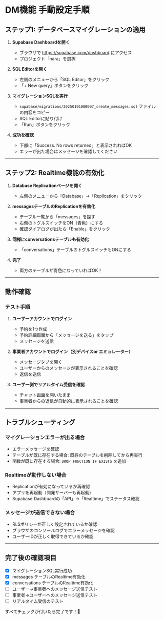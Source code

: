 # DM機能 手動設定手順

## ステップ1: データベースマイグレーションの適用

1. **Supabase Dashboardを開く**
   - ブラウザで https://supabase.com/dashboard にアクセス
   - プロジェクト「nara」を選択

2. **SQL Editorを開く**
   - 左側のメニューから「SQL Editor」をクリック
   - 「+ New query」ボタンをクリック

3. **マイグレーションSQLを実行**
   - `supabase/migrations/20250101000007_create_messages.sql` ファイルの内容をコピー
   - SQL Editorに貼り付け
   - 「Run」ボタンをクリック

4. **成功を確認**
   - 下部に「Success. No rows returned」と表示されればOK
   - エラーが出た場合はメッセージを確認してください

---

## ステップ2: Realtime機能の有効化

1. **Database Replicationページを開く**
   - 左側のメニューから「Database」→「Replication」をクリック

2. **messagesテーブルのReplicationを有効化**
   - テーブル一覧から「messages」を探す
   - 右側のトグルスイッチをON（青色）にする
   - 確認ダイアログが出たら「Enable」をクリック

3. **同様にconversationsテーブルも有効化**
   - 「conversations」テーブルのトグルスイッチもONにする

4. **完了**
   - 両方のテーブルが青色になっていればOK！

---

## 動作確認

### テスト手順

1. **ユーザーアカウントでログイン**
   - 予約を1つ作成
   - 予約詳細画面から「メッセージを送る」をタップ
   - メッセージを送信

2. **事業者アカウントでログイン（別デバイスor エミュレーター）**
   - メッセージタブを開く
   - ユーザーからのメッセージが表示されることを確認
   - 返信を送信

3. **ユーザー側でリアルタイム受信を確認**
   - チャット画面を開いたまま
   - 事業者からの返信が自動的に表示されることを確認

---

## トラブルシューティング

### マイグレーションエラーが出る場合
- エラーメッセージを確認
- テーブルが既に存在する場合: 既存のテーブルを削除してから再実行
- 関数が既に存在する場合: `DROP FUNCTION IF EXISTS` を追加

### Realtimeが動作しない場合
- Replicationが有効になっているか再確認
- アプリを再起動（開発サーバーも再起動）
- Supabase Dashboardの「API」→「Realtime」でステータス確認

### メッセージが送信できない場合
- RLSポリシーが正しく設定されているか確認
- ブラウザのコンソールログでエラーメッセージを確認
- ユーザーIDが正しく取得できているか確認

---

## 完了後の確認項目

- [x] マイグレーションSQL実行成功
- [x] messages テーブルのRealtime有効化
- [x] conversations テーブルのRealtime有効化
- [ ] ユーザー→事業者へのメッセージ送信テスト
- [ ] 事業者→ユーザーへのメッセージ送信テスト
- [ ] リアルタイム受信のテスト

すべてチェックが付いたら完了です！🎉
